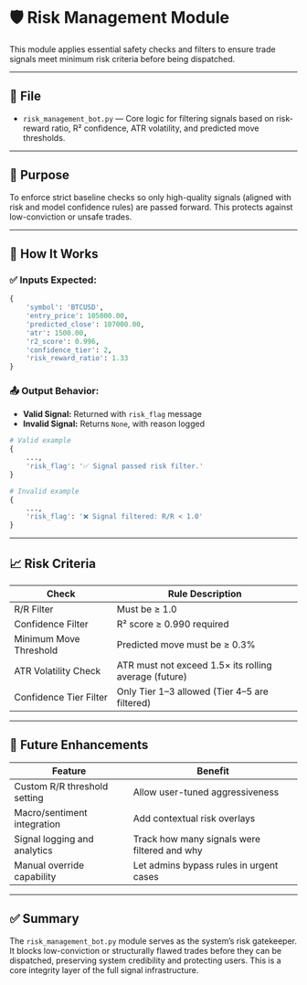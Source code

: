 # 🛡️ Risk Management Module

This module applies essential safety checks and filters to ensure trade signals meet minimum risk criteria before being dispatched.

---

## 📂 File

- `risk_management_bot.py` — Core logic for filtering signals based on risk-reward ratio, R² confidence, ATR volatility, and predicted move thresholds.

---

## 🎯 Purpose

To enforce strict baseline checks so only high-quality signals (aligned with risk and model confidence rules) are passed forward. This protects against low-conviction or unsafe trades.

---

## 🧠 How It Works

### ✅ Inputs Expected:

```python
{
    'symbol': 'BTCUSD',
    'entry_price': 105000.00,
    'predicted_close': 107000.00,
    'atr': 1500.00,
    'r2_score': 0.996,
    'confidence_tier': 2,
    'risk_reward_ratio': 1.33
}
```

### 📤 Output Behavior:

- **Valid Signal:** Returned with `risk_flag` message
- **Invalid Signal:** Returns `None`, with reason logged

```python
# Valid example
{
    ...,
    'risk_flag': '✅ Signal passed risk filter.'
}

# Invalid example
{
    ...,
    'risk_flag': '❌ Signal filtered: R/R < 1.0'
}
```

---

## 📈 Risk Criteria

| Check                     | Rule Description                                           |
|--------------------------|------------------------------------------------------------|
| R/R Filter                | Must be ≥ 1.0                                              |
| Confidence Filter         | R² score ≥ 0.990 required                                  |
| Minimum Move Threshold    | Predicted move must be ≥ 0.3%                              |
| ATR Volatility Check      | ATR must not exceed 1.5× its rolling average (future)      |
| Confidence Tier Filter    | Only Tier 1–3 allowed (Tier 4–5 are filtered)              |

---

## 🔮 Future Enhancements

| Feature                           | Benefit                                      |
|----------------------------------|----------------------------------------------|
| Custom R/R threshold setting     | Allow user-tuned aggressiveness              |
| Macro/sentiment integration      | Add contextual risk overlays                 |
| Signal logging and analytics     | Track how many signals were filtered and why |
| Manual override capability       | Let admins bypass rules in urgent cases      |

---

## ✅ Summary

The `risk_management_bot.py` module serves as the system’s risk gatekeeper. It blocks low-conviction or structurally flawed trades before they can be dispatched, preserving system credibility and protecting users. This is a core integrity layer of the full signal infrastructure.
